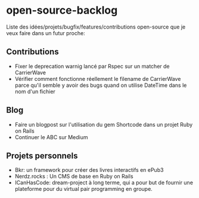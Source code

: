 # open-source-backlog

Liste des idées/projets/bugfix/features/contributions open-source que je veux faire dans un futur proche:

## Contributions

* Fixer le deprecation warnig lancé par Rspec sur un matcher de CarrierWave
* Vérifier comment fonctionne réellement le filename de CarrierWave parce qu'il semble y avoir des bugs quand on utilise DateTime dans le nom d'un fichier
 
## Blog

* Faire un blogpost sur l'utilisation du gem Shortcode dans un projet Ruby on Rails
* Continuer le ABC sur Medium


## Projets personnels

* Bkr: un framework pour créer des livres interactifs en ePub3
* Nerdz.rocks : Un CMS de base en Ruby on Rails
* ICanHasCode: dream-project à long terme, qui a pour but de fournir une plateforme pour du virtual pair programming en groupe.
